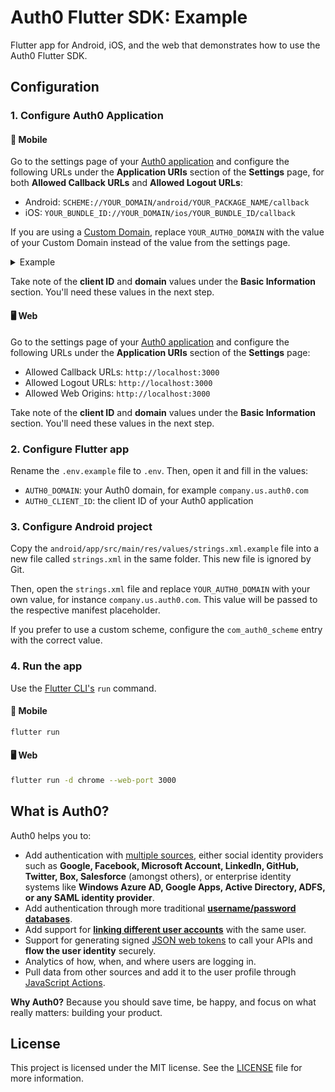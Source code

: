 # Auth0 Flutter SDK: Example

Flutter app for Android, iOS, and the web that demonstrates how to use the Auth0 Flutter SDK.

## Configuration

### 1. Configure Auth0 Application

#### 📱 Mobile

Go to the settings page of your [Auth0 application](https://manage.auth0.com/#/applications/) and configure the following URLs under the **Application URIs** section of the **Settings** page, for both **Allowed Callback URLs** and **Allowed Logout URLs**:

- Android: `SCHEME://YOUR_DOMAIN/android/YOUR_PACKAGE_NAME/callback`
- iOS: `YOUR_BUNDLE_ID://YOUR_DOMAIN/ios/YOUR_BUNDLE_ID/callback`

If you are using a [Custom Domain](https://auth0.com/docs/customize/custom-domains), replace `YOUR_AUTH0_DOMAIN` with the value of your Custom Domain instead of the value from the settings page.

<details>
  <summary>Example</summary>

If your Auth0 domain was `company.us.auth0.com` and your package name (Android) or bundle ID (iOS) was `com.company.myapp`, then these values would be:

- Android: `https://company.us.auth0.com/android/com.company.myapp/callback`
- iOS: `com.company.myapp://company.us.auth0.com/ios/com.company.myapp/callback`

</details>

Take note of the **client ID** and **domain** values under the **Basic Information** section. You'll need these values in the next step.

#### 🖥️ Web

Go to the settings page of your [Auth0 application](https://manage.auth0.com/#/applications/) and configure the following URLs under the **Application URIs** section of the **Settings** page:

- Allowed Callback URLs: `http://localhost:3000`
- Allowed Logout URLs: `http://localhost:3000`
- Allowed Web Origins: `http://localhost:3000`

Take note of the **client ID** and **domain** values under the **Basic Information** section. You'll need these values in the next step.

### 2. Configure Flutter app

Rename the `.env.example` file to `.env`. Then, open it and fill in the values:

- `AUTH0_DOMAIN`: your Auth0 domain, for example `company.us.auth0.com`
- `AUTH0_CLIENT_ID`: the client ID of your Auth0 application

### 3. Configure Android project

Copy the `android/app/src/main/res/values/strings.xml.example` file into a new file called `strings.xml` in the same folder. This new file is ignored by Git.

Then, open the `strings.xml` file and replace `YOUR_AUTH0_DOMAIN` with your own value, for instance `company.us.auth0.com`. This value will be passed to the respective manifest placeholder.

If you prefer to use a custom scheme, configure the `com_auth0_scheme` entry with the correct value.

### 4. Run the app

Use the [Flutter CLI's](https://docs.flutter.dev/reference/flutter-cli) `run` command.

#### 📱 Mobile

```sh
flutter run
```

#### 🖥️ Web

```sh
flutter run -d chrome --web-port 3000
```

## What is Auth0?

Auth0 helps you to:

- Add authentication with [multiple sources](https://auth0.com/docs/authenticate/identity-providers), either social identity providers such as **Google, Facebook, Microsoft Account, LinkedIn, GitHub, Twitter, Box, Salesforce** (amongst others), or enterprise identity systems like **Windows Azure AD, Google Apps, Active Directory, ADFS, or any SAML identity provider**.
- Add authentication through more traditional **[username/password databases](https://auth0.com/docs/authenticate/database-connections/custom-db)**.
- Add support for **[linking different user accounts](https://auth0.com/docs/manage-users/user-accounts/user-account-linking)** with the same user.
- Support for generating signed [JSON web tokens](https://auth0.com/docs/secure/tokens/json-web-tokens) to call your APIs and **flow the user identity** securely.
- Analytics of how, when, and where users are logging in.
- Pull data from other sources and add it to the user profile through [JavaScript Actions](https://auth0.com/docs/customize/actions).

**Why Auth0?** Because you should save time, be happy, and focus on what really matters: building your product.

## License

This project is licensed under the MIT license. See the [LICENSE](../LICENSE) file for more information.
